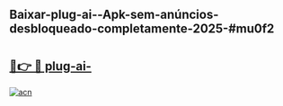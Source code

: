 ## Baixar-plug-ai--Apk-sem-anúncios-desbloqueado-completamente-2025-#mu0f2

# <h2><a href="https://ainizakaria.my?title=plug-ai-&ref=20M">🔗👉 🔴 plug-ai-</a></h2>

[![acn](https://github.com/user-attachments/assets/0f9c940e-d8b0-45ae-aac7-cd30a18b3e1c)](https://ainizakaria.my?title=plug-ai-&ref=20M)

